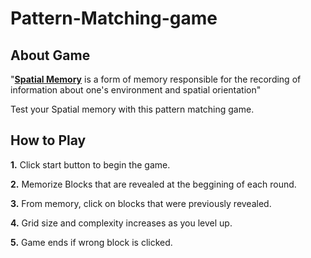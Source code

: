 # Pattern-Matching-game
## About Game

"**[Spatial Memory](https://en.wikipedia.org/wiki/Spatial_memory)** is a form of memory responsible for the recording of information about one's environment and spatial orientation"

Test your Spatial memory with this pattern matching game.

## How to Play
**1.** Click start button to begin the game.

**2.** Memorize Blocks that are revealed at the beggining of each round.

**3.** From memory, click on blocks that were previously revealed.

**4.** Grid size and complexity increases as you level up.

**5.** Game ends if wrong block is clicked. 
